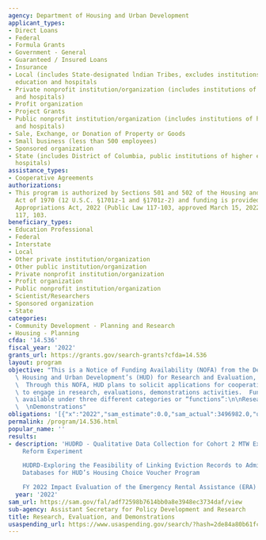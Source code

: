 ```yaml
---
agency: Department of Housing and Urban Development
applicant_types:
- Direct Loans
- Federal
- Formula Grants
- Government - General
- Guaranteed / Insured Loans
- Insurance
- Local (includes State-designated lndian Tribes, excludes institutions of higher
  education and hospitals
- Private nonprofit institution/organization (includes institutions of higher education
  and hospitals)
- Profit organization
- Project Grants
- Public nonprofit institution/organization (includes institutions of higher education
  and hospitals)
- Sale, Exchange, or Donation of Property or Goods
- Small business (less than 500 employees)
- Sponsored organization
- State (includes District of Columbia, public institutions of higher education and
  hospitals)
assistance_types:
- Cooperative Agreements
authorizations:
- This program is authorized by Sections 501 and 502 of the Housing and Urban Development
  Act of 1970 (12 U.S.C. §1701z-1 and §1701z-2) and funding is provided by the Consolidated
  Appropriations Act, 2022 (Public Law 117-103, approved March 15, 2022).. Pub. L.
  117, 103.
beneficiary_types:
- Education Professional
- Federal
- Interstate
- Local
- Other private institution/organization
- Other public institution/organization
- Private nonprofit institution/organization
- Profit organization
- Public nonprofit institution/organization
- Scientist/Researchers
- Sponsored organization
- State
categories:
- Community Development - Planning and Research
- Housing - Planning
cfda: '14.536'
fiscal_year: '2022'
grants_url: https://grants.gov/search-grants?cfda=14.536
layout: program
objective: "This is a Notice of Funding Availability (NOFA) from the Department of\
  \ Housing and Urban Development’s (HUD) for Research and Evaluation, Demonstrations.\
  \  Through this NOFA, HUD plans to solicit applications for cooperative agreements\
  \ to engage in research, evaluations, demonstrations activities.  Funding will be\
  \ available under three different categories or “functions”:\n\nResearch and Evaluation;\
  \  \nDemonstrations"
obligations: '[{"x":"2022","sam_estimate":0.0,"sam_actual":3496982.0,"usa_spending_actual":2971439.37},{"x":"2023","sam_estimate":20000000.0,"sam_actual":0.0,"usa_spending_actual":14854336.57},{"x":"2024","sam_estimate":15860000.0,"sam_actual":0.0,"usa_spending_actual":3899169.93}]'
permalink: /program/14.536.html
popular_name: ''
results:
- description: 'HUDRD - Qualitative Data Collection for Cohort 2 MTW Expansion- Rent
    Reform Experiment

    HUDRD-Exploring the Feasibility of Linking Eviction Records to Administrative
    Databases for HUD’s Housing Choice Voucher Program

    FY 2022 Impact Evaluation of the Emergency Rental Assistance (ERA) Program'
  year: '2022'
sam_url: https://sam.gov/fal/adf72598b7614bb0a8e3948ec3734daf/view
sub-agency: Assistant Secretary for Policy Development and Research
title: Research, Evaluation, and Demonstrations
usaspending_url: https://www.usaspending.gov/search/?hash=2de84a80b61fc25058795059a3981b90
---
```

